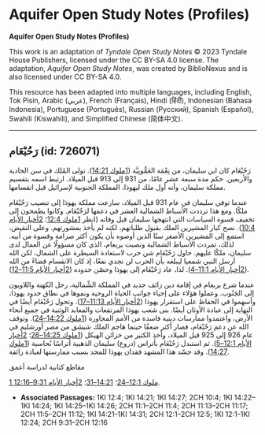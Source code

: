 # Aquifer Open Study Notes (Profiles)

**Aquifer Open Study Notes (Profiles)**

This work is an adaptation of *Tyndale Open Study Notes* © 2023 Tyndale House Publishers, licensed under the CC BY\-SA 4\.0 license. The adaptation, *Aquifer Open Study Notes*, was created by BiblioNexus and is also licensed under CC BY\-SA 4\.0\.

This resource has been adapted into multiple languages, including English, Tok Pisin, Arabic (عربي), French (Français), Hindi (हिंदी), Indonesian (Bahasa Indonesia), Portuguese (Português), Russian (Русский), Spanish (Español), Swahili (Kiswahili), and Simplified Chinese (简体中文).



--------------------------------

## رَحُبْعَام (id: 726071)

رَحُبْعَام كان ابن سليمان، من نِعْمَة العَمُّونِيَّة ([1ملوك 14:21](https://ref.ly/1Kgs14:21)). تولى المُلك في سن الحادية والأربعين. حكم مدة سبعة عشر عامًا، من 931 إلى 913 قبل الميلاد. ارتبط اسمه بتقسيم مملكة سليمان، وأنه أول ملك ليهوذا، المملكة الجنوبية لإسرائيل قبل انقسامها.

عندما توفي سليمان في عام 931 قبل الميلاد، سارعت مملكة يهوذا إلى تنصيب رَحُبْعَام ملكًا. ومع هذا ترددت الأسباط الشمالية العشر في دعمها لرَحُبْعَام. وكانوا يطمحون إلى تخفيف قسوة السياسات التي انتهجها سليمان قبل وفاته (انظر [1ملوك 12:4](https://ref.ly/1Kgs12:4)؛ [2أخبار الأيام 10:4](https://ref.ly/2Chr10:4)). نصح كبار المشيرين الملك بقبول طلباتهم، لكنه لم يأخذ بمشورتهم. وعلى النقيض، استمع إلى المشيرين الأصغر سنًا الذين أوصوه بأن يكون أكثر صرامة وقسوة من أبيه. لذلك، تمردت الأسباط الشمالية ونصبت يربعام، الذي كان مسؤولًا عن العمال لدى سليمان، ملكًا عليهم. حاول رَحُبْعَام شن حرب لاستعادة السيطرة على الشمال، لكن الله أرسل النبي شمعيا ليبلغه بأن الحرب لن تجدي نفعًا، إذ كان الانقسام قضاءً من الله ([2أخبار الأيام 11:1–4](https://ref.ly/2Chr11:1-2Chr11:4)). لذا، عاد رَحُبْعَام إلى يهوذا وحصّن حدوده ([2أخبار الأيام 11:5–12](https://ref.ly/2Chr11:5-2Chr11:12)).

عندما شرع يربعام في إقامة دين زائف جديد في المملكة الشِّمالية، رحل الكهنة واللاويون إلى الجَنُوب. وعملوا هؤلاء على إحياء جوانب الحياة الروحية ونموها في نطاق حدود يهوذا، وأسهموا في الحفاظ على استقرار يهوذا ([2أخبار الأيام 11:13–17](https://ref.ly/2Chr11:13-2Chr11:17)). وتحول رَحُبْعَام أيضًا في النهاية إلى عبادة الأوثان أيضًا. بنى شعب يهوذا المرتفعات والمعابد الوثنية في جميع أنحاء الأرض، واعتمدوا ممارسات دينية فاسدة من الأمم المجاورة ([1ملوك 14:22–24](https://ref.ly/1Kgs14:22-1Kgs14:24)). وتوقف الله عن دعم رَحُبْعَام، فصار أكثر ضعفًا حينما هاجم الملك شيشق من مصر أورشليم في عام 926 إلى 925 قبل الميلاد، وأخذ الكثير من خزائن الهيكل ([1ملوك 14:25–26](https://ref.ly/1Kgs14:25-1Kgs14:26)؛ [2أخبار الأيام 12:1–5](https://ref.ly/2Chr12:1-2Chr12:5)). ثم استبدل رَحُبْعَام بأتراس (دروع) سليمان الذهبية أتراسًا نُحاسية ([1ملوك 14:27](https://ref.ly/1Kgs14:27)). وقد جسّد هذا المشهد فقدان يهوذا للمجد بسبب ممارستها لعبادة زائفة. 

مقاطع كتابية لدراسة أعمق

[1 ملوك 12:1–24](https://ref.ly/1Kgs12:1-1Kgs12:24)؛ [14:21–31](https://ref.ly/1Kgs14:21-1Kgs14:31)؛ [2أخبار الأيام 9:31–12:16](https://ref.ly/2Chr9:31-2Chr12:16).

* **Associated Passages:** 1KI 12:4; 1KI 14:21; 1KI 14:27; 2CH 10:4; 1KI 14:22–1KI 14:24; 1KI 14:25–1KI 14:26; 2CH 11:1–2CH 11:4; 2CH 11:13–2CH 11:17; 2CH 11:5–2CH 11:12; 1KI 14:21–1KI 14:31; 2CH 12:1–2CH 12:5; 1KI 12:1–1KI 12:24; 2CH 9:31–2CH 12:16

